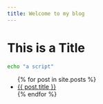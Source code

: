 ```yaml
---
title: Welcome to my blog
---
```

# This is a Title

```sh
echo "a script"
```
<ul>
  {% for post in site.posts %}
    <li>
      <a href="{{ post.url }}">{{ post.title }}</a>
    </li>
  {% endfor %}
</ul>
